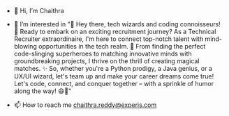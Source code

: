 - 👋 Hi, I’m Chaithra
- 👀 I’m interested in "👋 Hey there, tech wizards and coding connoisseurs! 🚀 Ready to embark on an exciting recruitment journey? As a Technical Recruiter extraordinaire, I'm here to connect top-notch talent with mind-blowing opportunities in the tech realm. 🌟 From finding the perfect code-slinging superheroes to matching innovative minds with groundbreaking projects, I thrive on the thrill of creating magical matches. ✨ So, whether you're a Python prodigy, a Java genius, or a UX/UI wizard, let's team up and make your career dreams come true! Let's code, connect, and conquer together – with a sprinkle of humor along the way! 😄🎉"

- 📫 How to reach me chaithra.reddy@experis.com

<!---
THE-KR/THE-KR is a ✨ special ✨ repository because its `README.md` (this file) appears on your GitHub profile.
You can click the Preview link to take a look at your changes.
--->
